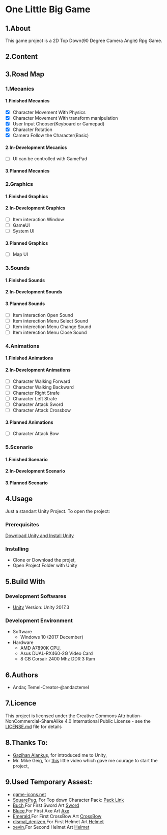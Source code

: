 # One Little Big Game
## 1.About
This game project is a 2D Top Down(90 Degree Camera Angle) Rpg Game.
## 2.Content
## 3.Road Map
### 1.Mecanics
#### 1.Finished Mecanics
- [x] Character Movement With Physics
- [x] Character Movement With transform manipulation
- [x] User Input Chooser(Keyboard or Gamepad)
- [x] Character Rotation
- [x] Camera Follow the Character(Basic) 
#### 2.In-Development Mecanics
- [ ] UI can be controlled with GamePad
#### 3.Planned Mecanics
### 2.Graphics
#### 1.Finished Graphics
#### 2.In-Development Graphics
- [ ] Item interaction Window
- [ ] GameUI
- [ ] System UI
#### 3.Planned Graphics
- [ ] Map UI
### 3.Sounds
#### 1.Finished Sounds
#### 2.In-Development Sounds
#### 3.Planned Sounds
- [ ] Item interaction Open Sound
- [ ] Item interection Menu Select Sound
- [ ] Item interection Menu Change Sound
- [ ] Item interection Menu Close Sound
### 4.Animations
#### 1.Finished Animations
#### 2.In-Development Animations
- [ ] Character Walking Forward
- [ ] Character Walking Backward
- [ ] Character Right Strafe
- [ ] Character Left Strafe
- [ ] Character Attack Sword
- [ ] Character Attack Crossbow
#### 3.Planned Animations
- [ ] Character Attack Bow
### 5.Scenario
#### 1.Finished Scenario
#### 2.In-Development Scenario
#### 3.Planned Scenario
## 4.Usage
Just a standart Unity Project. To open the project:
### Prerequisites
[Download Unity and Install Unity](https://unity3d.com/get-unity/download)
### Installing
- Clone or Download the projet,
- Open Project Folder with Unity
## 5.Build With
### Development Softwares
 - [Unity](https://unity3d.com) Version: Unity 2017.3
### Development Environment
- Software
  - Windows 10 (2017 December)
- Hardware
  - AMD A7890K CPU,
  - Asus DUAL-RX460-2G Video Card
  - 8 GB Corsair 2400 Mhz DDR 3 Ram
## 6.Authors
 - Andaç Temel-Creator-@andactemel
## 7.Licence
This project is licensed under the Creative Commons Attribution-NonCommercial-ShareAlike 4.0 International Public License - see the [LICENSE.md](LICENSE.md) file for details
## 8.Thanks To:
- [Gazihan Alankuş](https://github.com/gazialankus), for introduced me to Unity,
- Mr. Mike Geig, for [this](https://unity3d.com/learn/tutorials/topics/2d-game-creation/top-down-2d-game-basics)  little video which gave me courage to start the project,

## 9.Used Temporary Assest:
- [game-icons.net](http://game-icons.net)
- [SquarePug](https://opengameart.org/users/square-pug-games), For Top down Character Pack: [Pack Link](https://opengameart.org/content/top-down-shooter-character)
- [Buch](https://opengameart.org/users/buch),For First Sword Art [Sword](https://opengameart.org/content/sword-1)
- [Bluce](https://opengameart.org/users/bluce),For First Axe Art [Axe](https://opengameart.org/content/flame-ice-axe)
- [Emerald](https://opengameart.org/users/emerald),For First CrossBow Art [CrossBow](https://opengameart.org/content/loyalty-lies-equipment-bows)
- [dismal_denizen](https://opengameart.org/users/dismaldenizen),For First Helmet Art [Helmet](https://opengameart.org/content/helmet-barbute)
- [xevin](https://opengameart.org/users/xevin),For Second Helmet Art [Helmet](https://opengameart.org/content/helmet-0)
